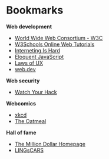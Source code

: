 # Bookmarks

**Web development**

- [World Wide Web Consortium - W3C](https://www.w3.org/)
- [W3Schools Online Web Tutorials](https://www.w3schools.com/)
- [Interneting Is Hard](https://internetingishard.com/)
- [Eloquent JavaScript](https://eloquentjavascript.net/)
- [Laws of UX](https://lawsofux.com/)
- [web.dev](https://web.dev/)

**Web security**

- [Watch Your Hack](https://watchyourhack.com/)

**Webcomics**

- [xkcd](https://xkcd.com/)
- [The Oatmeal](https://theoatmeal.com/)

**Hall of fame**

- [The Million Dollar Homepage](http://www.milliondollarhomepage.com/)
- [LINGsCARS](https://www.lingscars.com/)
